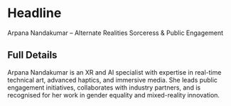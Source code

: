 # Headline

Arpana Nandakumar – Alternate Realities Sorceress & Public Engagement

## Full Details

Arpana Nandakumar is an XR and AI specialist with expertise in real-time technical art, advanced haptics, and immersive media. She leads public engagement initiatives, collaborates with industry partners, and is recognised for her work in gender equality and mixed-reality innovation.
